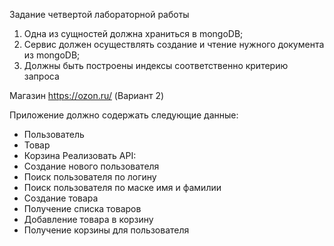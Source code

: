 Задание четвертой лабораторной работы
1. Одна из сущностей должна храниться в mongoDB;
2. Сервис должен осуществлять создание и чтение нужного документа из
mongoDB;
3. Должны быть построены индексы соответственно критерию запроса

Магазин https://ozon.ru/ (Вариант 2)

Приложение должно содержать следующие данные:
- Пользователь
- Товар
- Корзина
Реализовать API:
- Создание нового пользователя
- Поиск пользователя по логину
- Поиск пользователя по маске имя и фамилии
- Создание товара
- Получение списка товаров
- Добавление товара в корзину
- Получение корзины для пользователя
